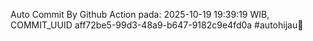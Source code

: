 Auto Commit By Github Action pada: 2025-10-19 19:39:19 WIB, COMMIT_UUID aff72be5-99d3-48a9-b647-9182c9e4fd0a #autohijau🗿
